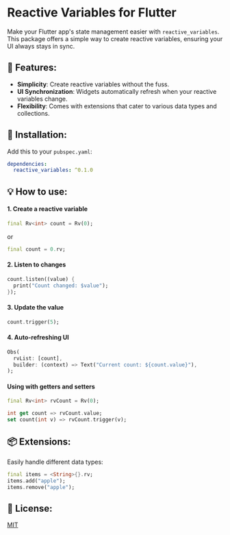 # Reactive Variables for Flutter

Make your Flutter app's state management easier with `reactive_variables`. This package offers a simple way to create reactive variables, ensuring your UI always stays in sync.
## 🌟 Features:
- **Simplicity**: Create reactive variables without the fuss.
- **UI Synchronization**: Widgets automatically refresh when your reactive variables change.
- **Flexibility**: Comes with extensions that cater to various data types and collections.

## 🔧 Installation:
Add this to your `pubspec.yaml`:

```yaml
dependencies:
  reactive_variables: ^0.1.0
```

## 💡 How to use:

#### 1. Create a reactive variable
```dart
final Rv<int> count = Rv(0);
```
or
```dart
final count = 0.rv;
```

#### 2. Listen to changes
```dart
count.listen((value) {
  print("Count changed: $value");
});
```

#### 3. Update the value
```dart
count.trigger(5);
```

#### 4. Auto-refreshing UI
```dart
Obs(
  rvList: [count],
  builder: (context) => Text("Current count: ${count.value}"),
);
```

#### Using with getters and setters
```dart
final Rv<int> rvCount = Rv(0);

int get count => rvCount.value;
set count(int v) => rvCount.trigger(v);
```

## 📦 Extensions:

Easily handle different data types:

```dart
final items = <String>{}.rv;
items.add("apple");
items.remove("apple");
```

## 📜 License:
[MIT](LICENSE)
